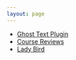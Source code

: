 ```yaml
---
layout: page
---
```


* [Ghost Text Plugin](ghost_plugin)
* [Course Reviews](courses) 
* [Lady Bird](lady_bird) 